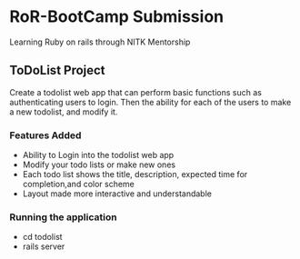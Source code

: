 # RoR-BootCamp Submission

Learning Ruby on rails through NITK Mentorship

## ToDoList Project

Create a todolist web app that can perform basic functions such as authenticating users to login. Then the ability for each of the users to make a new todolist, and modify it.
### Features Added

* Ability to Login into the todolist web app
* Modify your todo lists or make new ones
* Each todo list shows the title, description, expected time for completion,and color scheme
* Layout made more interactive and understandable
### Running the application
* cd todolist
* rails server
